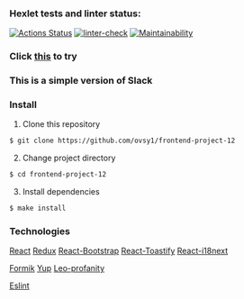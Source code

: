### Hexlet tests and linter status:
[![Actions Status](https://github.com/ovsy1/frontend-project-12/workflows/hexlet-check/badge.svg)](https://github.com/ovsy1/frontend-project-12/actions)
[![linter-check](https://github.com/ovsy1/frontend-project-12/actions/workflows/linter-check.yml/badge.svg)](https://github.com/ovsy1/frontend-project-12/actions/workflows/linter-check.yml)
[![Maintainability](https://api.codeclimate.com/v1/badges/871a49b8a8500c0a0d94/maintainability)](https://codeclimate.com/github/ovsy1/frontend-project-12/maintainability)


### Click [this](https://ovsy1.herokuapp.com/) to try

### This is a simple version of Slack

### Install
1. Clone this repository
```sh
$ git clone https://github.com/ovsy1/frontend-project-12
```
2. Change project directory
```sh
$ cd frontend-project-12
```
3. Install dependencies
```sh
$ make install
```

### Technologies
[React](https://reactjs.org/)
[Redux](https://redux-toolkit.js.org/)
[React-Bootstrap](https://react-bootstrap.github.io/)
[React-Toastify](https://www.npmjs.com/package/react-toastify)
[React-i18next](https://react.i18next.com/)

[Formik](https://formik.org/)
[Yup](https://github.com/jquense/yup)
[Leo-profanity](https://github.com/jojoee/leo-profanity)

[Eslint](https://eslint.org/)